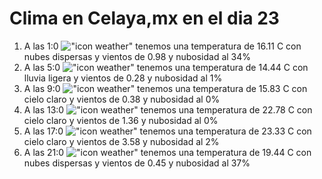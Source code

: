 # Clima en Celaya,mx en el dia 23

1. A las 1:0 !["icon weather"](http://openweathermap.org/img/w/03n.png) tenemos una temperatura de 16.11 C con nubes dispersas y  vientos de 0.98 y nubosidad al 34%
1. A las 5:0 !["icon weather"](http://openweathermap.org/img/w/10n.png) tenemos una temperatura de 14.44 C con lluvia ligera y  vientos de 0.28 y nubosidad al 1%
1. A las 9:0 !["icon weather"](http://openweathermap.org/img/w/01d.png) tenemos una temperatura de 15.83 C con cielo claro y  vientos de 0.38 y nubosidad al 0%
1. A las 13:0 !["icon weather"](http://openweathermap.org/img/w/01d.png) tenemos una temperatura de 22.78 C con cielo claro y  vientos de 1.36 y nubosidad al 0%
1. A las 17:0 !["icon weather"](http://openweathermap.org/img/w/01d.png) tenemos una temperatura de 23.33 C con cielo claro y  vientos de 3.58 y nubosidad al 2%
1. A las 21:0 !["icon weather"](http://openweathermap.org/img/w/03n.png) tenemos una temperatura de 19.44 C con nubes dispersas y  vientos de 0.45 y nubosidad al 37%
